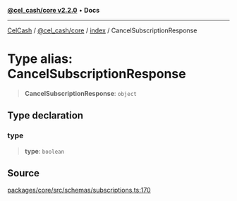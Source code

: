 [**@cel_cash/core v2.2.0**](../../README.md) • **Docs**

***

[CelCash](../../../../packages.md) / [@cel\_cash/core](../../README.md) / [index](../README.md) / CancelSubscriptionResponse

# Type alias: CancelSubscriptionResponse

> **CancelSubscriptionResponse**: `object`

## Type declaration

### type

> **type**: `boolean`

## Source

[packages/core/src/schemas/subscriptions.ts:170](https://github.com/Pyxlab/celcash/blob/f7cdc752c29f8a0dcef033e212602412d2050afc/packages/core/src/schemas/subscriptions.ts#L170)
